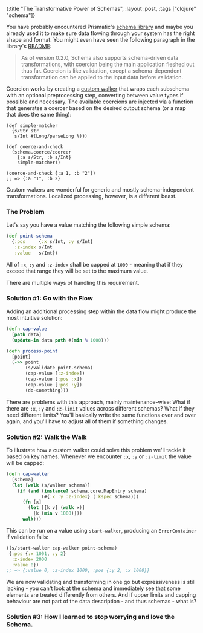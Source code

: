 {:title "The Transformative Power of Schemas",
 :layout :post,
 :tags ["clojure" "schema"]}

You have probably encountered Prismatic's [schema library](https://github.com/prismatic/schema)
and maybe you already used it to make sure data flowing through your system has
the right shape and format. You might even have seen the following paragraph in
the library's [README](https://github.com/Prismatic/schema/blob/619707064e5ff96bb16eccfc713edd1dc2660c24/README.md#transformations-and-coercion):

> As of version 0.2.0, Schema also supports schema-driven data transformations,
  with coercion being the main application fleshed out thus far. Coercion is
  like validation, except a schema-dependent transformation can be applied to
  the input data before validation.

Coercion works by creating a [custom walker](https://github.com/Prismatic/schema/wiki/Writing-Custom-Transformations)
that wraps each subschema with an optional preprocessing step, converting
between value types if possible and necessary. The available coercions are
injected via a function that generates a coercer based on the desired output
schema (or a map that does the same thing):

```
(def simple-matcher
  {s/Str str
   s/Int #(Long/parseLong %)})

(def coerce-and-check
  (schema.coerce/coercer
    {:a s/Str, :b s/Int}
    simple-matcher))

(coerce-and-check {:a 1, :b "2"})
;; => {:a "1", :b 2}
```

Custom wakers are wonderful for generic and mostly schema-independent
transformations. Localized processing, however, is a different beast.

### The Problem

Let's say you have a value matching the following simple schema:

```clojure
(def point-schema
  {:pos     {:x s/Int, :y s/Int}
   :z-index s/Int
   :value   s/Int})
```

All of `:x`, `:y` and `:z-index` shall be capped at `1000` - meaning that if
they exceed that range they will be set to the maximum value.

There are multiple ways of handling this requirement.

### Solution #1: Go with the Flow

Adding an additional processing step within the data flow might produce the
most intuitive solution:

```clojure
(defn cap-value
  [path data]
  (update-in data path #(min % 1000)))

(defn process-point
  [point]
  (->> point
       (s/validate point-schema)
       (cap-value [:z-index])
       (cap-value [:pos :x])
       (cap-value [:pos :y])
       (do-something)))
```

There are problems with this approach, mainly maintenance-wise: What if there
are `:x`, `:y` and `:z-limit` values across different schemas? What if they need
different limits? You'll basically write the same functions over and over again,
and you'll have to adjust all of them if something changes.

### Solution #2: Walk the Walk

To illustrate how a custom walker could solve this problem we'll tackle it based
on key names. Whenever we encounter `:x`, `:y` or `:z-limit` the value will be
capped:

```clojure
(defn cap-walker
  [schema]
  (let [walk (s/walker schema)]
    (if (and (instance? schema.core.MapEntry schema)
             (#{:x :y :z-index} (:kspec schema)))
      (fn [x]
        (let [[k v] (walk x)]
          [k (min v 1000)]))
      walk)))
```

This can be run on a value using `start-walker`, producing an `ErrorContainer`
if validation fails:

```clojure
((s/start-walker cap-walker point-schema)
 {:pos {:x 1001, :y 2}
  :z-index 2000
  :value 0})
;; => {:value 0, :z-index 1000, :pos {:y 2, :x 1000}}
```

We are now validating and transforming in one go but expressiveness is still
lacking - you can't look at the schema and immediately see that some elements
are treated differently from others. And if upper limits and capping behaviour
are not part of the data description - and thus schemas - what is?

### Solution #3: How I learned to stop worrying and love the Schema.

